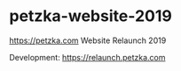 # petzka-website-2019
https://petzka.com Website Relaunch 2019

Development: https://relaunch.petzka.com
